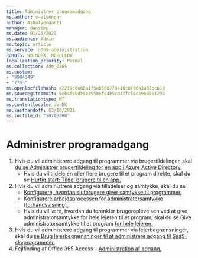 ```yaml
---
title: Administrer programadgang
ms.author: v-aiyengar
author: AshaIyengar21
manager: dansimp
ms.date: 01/25/2021
ms.audience: Admin
ms.topic: article
ms.service: o365-administration
ROBOTS: NOINDEX, NOFOLLOW
localization_priority: Normal
ms.collection: Adm_O365
ms.custom:
- "9004349"
- "7763"
ms.openlocfilehash: e2219c0a68a1f5ab560778410c8f86a3a87bc613
ms.sourcegitcommit: 0eb4f9bde53395b5fd4b5cd4ffc56ca96db91298
ms.translationtype: MT
ms.contentlocale: da-DK
ms.lasthandoff: 03/10/2021
ms.locfileid: "50708308"
---
```

# <a name="manage-application-access"></a>Administrer programadgang

1. Hvis du vil administrere adgang til programmer via brugertildelinger, skal [du se Administrer brugertildeling for en app i Azure Active Directory.](https://docs.microsoft.com/azure/active-directory/manage-apps/assign-user-or-group-access-portal)
    - Hvis du vil tildele en eller flere brugere til et program direkte, skal du se [Hurtig start: Tildel brugere til en app.](https://docs.microsoft.com/azure/active-directory/manage-apps/assign-user-or-group-access-portal)
1. Hvis du vil administrere adgang via tilladelser og samtykke, skal du se
    - [Konfigurere, hvordan slutbrugere giver samtykke til programmer.](https://docs.microsoft.com/azure/active-directory/manage-apps/configure-user-consent?tabs=azure-portal) 
    - [Konfigurere arbejdsprocessen for administratorsamtykke (forhåndsvisning).](https://docs.microsoft.com/azure/active-directory/manage-apps/configure-admin-consent-workflow) 
    - Hvis du vil lære, hvordan du forenkler brugeroplevelsen ved at give administratorsamtykke for hele lejeren til et program, skal du se Give administratorsamtykke til et program [for hele lejeren.](https://docs.microsoft.com/azure/active-directory/manage-apps/grant-admin-consent) 
1. Hvis du vil administrere adgang til programmer via lejerbegrænsninger, skal du [se Brug lejerbegrænsninger til at administrere adgang til SaaS-skyprogrammer.](https://docs.microsoft.com/azure/active-directory/manage-apps/tenant-restrictions) 
1. Fejlfinding af Office 365 Access – [Administration af adgang.](https://docs.microsoft.com/office365/troubleshoot/access-management/cannot-add-guest-users-in-m365-admin-center)
